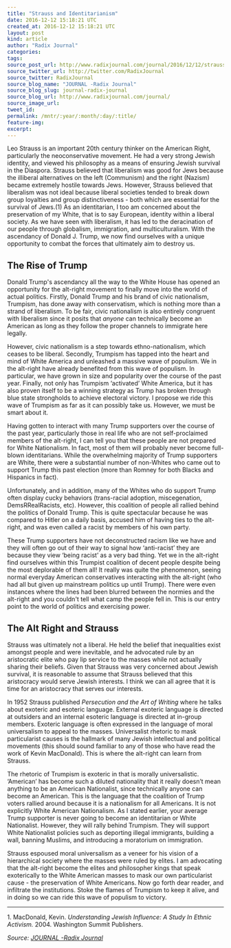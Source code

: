 ```yaml
---
title: "Strauss and Identitarianism"
date: 2016-12-12 15:18:21 UTC
created_at: 2016-12-12 15:18:21 UTC
layout: post
kind: article
author: "Radix Journal"
categories: 
tags: 
source_post_url: http://www.radixjournal.com/journal/2016/12/12/strauss-and-identitarianism
source_twitter_url: http://twitter.com/RadixJournal
source_twitter: RadixJournal
source_blog_name: "JOURNAL -Radix Journal"
source_blog_slug: journal-radix-journal
source_blog_url: http://www.radixjournal.com/journal/
source_image_url: 
tweet_id:
permalink: /mntr/:year/:month/:day/:title/
feature-img: 
excerpt:
---
```

<p>Leo Strauss is an important 20th century thinker on the American Right, particularly the neoconservative movement. He had a very strong Jewish identity, and viewed his philosophy as a means of ensuring Jewish survival in the Diaspora. Strauss believed that liberalism was good for Jews because the illiberal alternatives on the left (Communism) and the right (Nazism) became extremely hostile towards Jews. However, Strauss believed that liberalism was not ideal because liberal societies tended to break down group loyalties and group distinctiveness - both which are essential for the survival of Jews.(1) As an identitarian, I too am concerned about the preservation of my White, that is to say European, identity within a liberal society. As we have seen with liberalism, it has led to the deracination of our people through globalism, immigration, and multiculturalism. With the ascendancy of Donald J. Trump, we now find ourselves with a unique opportunity to combat the forces that ultimately aim to destroy us.</p>
<h2 id="the-rise-of-trump">The Rise of Trump</h2>
<p>Donald Trump's ascendancy all the way to the White House has opened an opportunity for the alt-right movement to finally move into the world of actual politics. Firstly, Donald Trump and his brand of civic nationalism, Trumpism, has done away with conservatism, which is nothing more than a strand of liberalism. To be fair, civic nationalism is also entirely congruent with liberalism since it posits that <em>anyone</em> can technically become an American as long as they follow the proper channels to immigrate here legally.</p>
<p>However, civic nationalism is a step towards ethno-nationalism, which ceases to be liberal. Secondly, Trumpism has tapped into the heart and mind of White America and unleashed a massive wave of populism. We in the alt-right have already benefited from this wave of populism. In particular, we have grown in size and popularity over the course of the past year. Finally, not only has Trumpism ‘activated’ White America, but it has also proven itself to be a winning strategy as Trump has broken through blue state strongholds to achieve electoral victory. I propose we ride this wave of Trumpism as far as it can possibly take us. However, we must be smart about it.</p>
<p>Having gotten to interact with many Trump supporters over the course of the past year, particularly those in real life who are not self-proclaimed members of the alt-right, I can tell you that these people are not prepared for White Nationalism. In fact, most of them will probably never become full-blown identitarians. While the overwhelming majority of Trump supporters are White, there were a substantial number of non-Whites who came out to support Trump this past election (more than Romney for both Blacks and Hispanics in fact).</p>
<p>Unfortunately, and in addition, many of the Whites who do support Trump often display cucky behaviors (trans-racial adoption, miscegenation, DemsRRealRacists, etc). However, this coalition of people all rallied behind the politics of Donald Trump. This is quite spectacular because he was compared to Hitler on a daily basis, accused him of having ties to the alt-right, and was even called a racist by members of his own party. </p>
<p>These Trump supporters have not deconstructed racism like we have and they will often go out of their way to signal how ‘anti-racist’ they are because they view ‘being racist’ as a very bad thing. Yet we in the alt-right find ourselves within this Trumpist coalition of decent people despite being the most deplorable of them all! It really was quite the phenomenon, seeing normal everyday American conservatives interacting with the alt-right (who had all but given up mainstream politics up until Trump). There were even instances where the lines had been blurred between the normies and the alt-right and you couldn't tell what camp the people fell in. This is our entry point to the world of politics and exercising power.</p>
<h2 id="the-alt-right-and-strauss">The Alt Right and Strauss</h2>
<p>Strauss was ultimately not a liberal. He held the belief that inequalities exist amongst people and were inevitable, and he advocated rule by an aristocratic elite who pay lip service to the masses while not actually sharing their beliefs. Given that Strauss was very concerned about Jewish survival, it is reasonable to assume that Strauss believed that this aristocracy would serve Jewish interests. I think we can all agree that it is time for an aristocracy that serves our interests.</p>
<p>In 1952 Strauss published <em>Persecution and the Art of Writing</em> where he talks about exoteric and esoteric language. External exoteric language is directed at outsiders and an internal esoteric language is directed at in-group members. Exoteric language is often expressed in the language of moral universalism to appeal to the masses. Universalist rhetoric to mask particularist causes is the hallmark of many Jewish intellectual and political movements (this should sound familiar to any of those who have read the work of Kevin MacDonald). This is where the alt-right can learn from Strauss.</p>
<p>The rhetoric of Trumpism is exoteric in that is morally universalistic. ‘American’ has become such a diluted nationality that it really doesn’t mean anything to be an American Nationalist, since technically anyone can become an American. This is the language that the coalition of Trump voters rallied around because it is a nationalism for all Americans. It is not explicitly White American Nationalism. As I stated earlier, your average Trump supporter is never going to become an identitarian or White Nationalist. However, they will rally behind Trumpism. They will support White Nationalist policies such as deporting illegal immigrants, building a wall, banning Muslims, and introducing a moratorium on immigration.</p>
<p>Strauss espoused moral universalism as a veneer for his vision of a hierarchical society where the masses were ruled by elites. I am advocating that the alt-right become the elites and philosopher kings that speak exoterically to the White American masses to mask our own particularist cause - the preservation of White Americans. Now go forth dear reader, and infiltrate the institutions. Stoke the flames of Trumpism to keep it alive, and in doing so we can ride this wave of populism to victory.</p>
<hr><p>1. MacDonald, Kevin. <em>Understanding Jewish Influence: A Study In Ethnic Activism. </em>2004. Washington Summit Publishers.</p><div class="">
    <i>Source: <a href="http://www.radixjournal.com/journal/">JOURNAL -Radix Journal</a></i>
</div>

